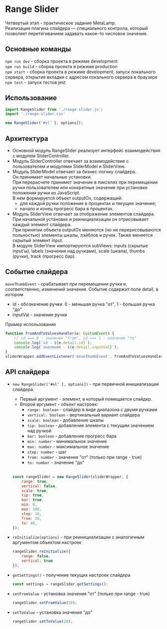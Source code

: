 # Range Slider
Четвертый этап - практическое задание MetaLamp.  
Реализация плагина слайдера — специального контрола, который позволяет перетягиванием задавать какое-то числовое значение.

## Основные команды
`npm run dev` - сборка проекта в режиме development  
`npm run build` - сборка проекта в режиме production  
`npm start` - сборка проекта в режиме development, запуск локального сервера, открытие вкладки с адресом локального сервера в браузере  
`npm test` - запуск тестов jest  

## Использование
```javascript
import RangeSlider from './range-slider.js';
import './range-slider.css'

new RangeSlider('#el' [, options]);
```

## Архитектура  
* Основной модуль RangeSlider реализует интерфейс взаимодействия с модулем SliderController.
* Модуль SliderController отвечает за взаимодействие с пользователем и модулями SliderModel и SliderView.
* Модуль SliderModel отвечает за бизнес-логику слайдера.  
Он принимает начальные установки.  
При перерасчете принимет значение в пикселях при перемещении ручки пользователем или конкретные значение при установке положения ручки из JavaScript.  
В нем формируется объект outputOx, содержащий:
    * для каждой ручки положение в процентах и текущее значение;
    * начало и конец прогресс бара в процентах.
* Модуль SliderView отвечает за отображение элементов слайдера.  
При начальной установке и реинициализации он отрисовывает каждый элемент слайдера.    
При принятии объекта outputOx меняются (но не перерисовываются польностью) элементы шкалы, лэйблов и ручек. Также меняется скрытый элемент input.  
В модуле SliderView импортируются subViews: inputs (скрытые input'ы), labels (значения над ручками), scale (шкала), thumbs (ручки), track (прогресс бар).

## Событие слайдера  
`moveThumbEvent` - срабатывает при перемещении ручки и, соответственно, изменений значения. Событие содержит поле detail, в котором
   - id - обозначение ручки. 0 - меньшая ручка "от", 1 - большая ручка "до"  
   - inputVal - значение ручки

Пример использования
```javascript
function fromAndToValuesHandler(e: CustomEvent) {
    // id === 0 - значение "from", id === 1 - значение "to"
    console.log(`id - ${e.detail.id}`);
    console.log(`значение - ${e.detail.inputVal}`);
}
sliderWrapper.addEventListener('moveThumbEvent', fromAndToValuesHandler.bind(this));
```

## API слайдера  
-  `new RangeSlider('#el' [, options])` - при первичной инициализации слайдера.  
    - Первый аргумент - элемент, в который помещается слайдер.  
    - Второй аргумент - объект настроек:  
        - `range: boolean` - слайдер в виде диапазона с двумя ручками  
        - `vertical: boolean` - вертикальный вариант слайдера  
        - `scale: boolean` - добавление шкалы  
        - `tip: boolean` - добавление элемента с текущим значением над ручкой  
        - `bar: boolean` - добавление прогресс бара  
        - `min: number` - минимальное значение  
        - `max: number` - максимальное значение  
        - `step: number` - шаг  
        - `from: number` - значение "от" (только при range - true)  
        - `to: number` - значение "до"  
        <br>
    ```javascript
    const rangeSlider = new RangeSlider(sliderWrapper, {
        range: true,
        vertical: false,
        scale: true,
        tip: true,
        bar: true,
        min: 0,
        max: 100,
        step: 10,
        from: 20,
        to: 40,
    });
    ```

- `reInitialize(options)` - при реинициализации с аналогичным аргументом объектом настроек  

   ```javascript
   rangeSlider.reInitialize({
       range: false,
       vertical: true
   });
   ```

- `getSettings()` - получение текущих настроек слайдера  

   ```javascript
   const settings = rangeSlider.getSettings();
   ```

- `setFromValue` - установка значения "от" (только при range - true)   

   ```javascript
   rangeSlider.setFromValue(10);
   ```

- `setToValue` - установка значения "до"  

   ```javascript
   rangeSlider.setToValue(20);
   ```

